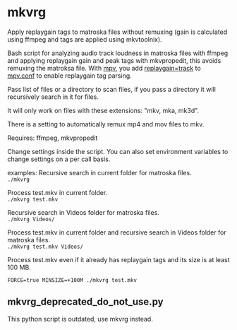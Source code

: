 # mkvrg
Apply replaygain tags to matroska files without remuxing (gain is calculated using ffmpeg and tags are applied using mkvtoolnix).

Bash script for analyzing audio track loudness in matroska files with ffmpeg and applying replaygain gain and peak tags with mkvpropedit, this avoids remuxing the matroksa file. With [mpv](https://mpv.io/), you add [replaygain=track](https://mpv.io/manual/stable/#options-replaygain) to [mpv.conf](https://mpv.io/manual/stable/#files) to enable replaygain tag parsing.

Pass list of files or a directory to scan files, if you pass a directory it will recursively search in it for files.

It will only work on files with these extensions: "mkv, mka, mk3d".

There is a setting to automatically remux mp4 and mov files to mkv.

Requires: ffmpeg, mkvpropedit

Change settings inside the script. You can also set environment variables to change settings on a per call basis.

examples:
Recursive search in current folder for matroska files.  
`./mkvrg`

Process test.mkv in current folder.  
`./mkvrg test.mkv`

Recursive search in Videos folder for matroska files.  
`./mkvrg Videos/`

Process test.mkv in current folder and recursive search in Videos folder for matroska files.  
`./mkvrg test.mkv Videos/`

Process test.mkv even if it already has replaygain tags and its size is at least 100 MB.

`FORCE=true MINSIZE=+100M ./mkvrg test.mkv`

## mkvrg_deprecated_do_not_use.py

This python script is outdated, use mkvrg instead.
